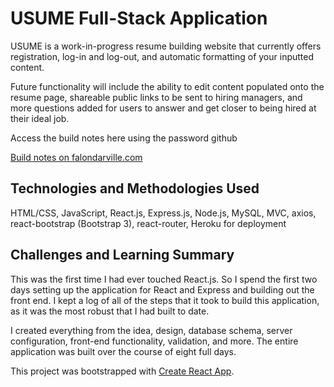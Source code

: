 # USUME Full-Stack Application

USUME is a work-in-progress resume building website that currently offers registration, log-in and log-out, and automatic formatting of your inputted content. 

Future functionality will include the ability to edit content populated onto the resume page, shareable public links to be sent to hiring managers, and more questions added for users to answer and get closer to being hired at their ideal job. 

Access the build notes here using the password github

[Build notes on falondarville.com](https://falondarville.com/development-notes-for-usume/)

## Technologies and Methodologies Used

HTML/CSS, JavaScript, React.js, Express.js, Node.js, MySQL, MVC, axios, react-bootstrap (Bootstrap 3), react-router, Heroku for deployment

## Challenges and Learning Summary

This was the first time I had ever touched React.js. So I spend the first two days setting up the application for React and Express and building out the front end. I kept a log of all of the steps that it took to build this application, as it was the most robust that I had built to date. 

I created everything from the idea, design, database schema, server configuration, front-end functionality, validation, and more. The entire application was built over the course of eight full days. 

This project was bootstrapped with [Create React App](https://github.com/facebookincubator/create-react-app).